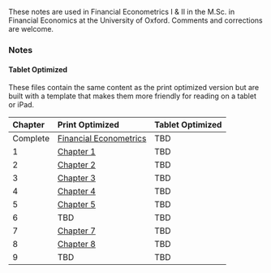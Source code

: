 <!--
.. title: MFE Financial Econometrics Notes
.. slug: notes
.. hidetitle: True
.. date: 2019-09-11 09:40:57 UTC+01:00
.. tags: mfe
.. category: teaching 
.. link: 
.. description: Notes for a graduate course in Financial Econometrics 
.. type: text
.. jumbotron_color: #ffcc00
.. jumbotron: MFE Financial Econometrics Notes
.. jumbotron_text: Notes covering the material in Financial Econometrics I & II
-->

These notes are used in Financial Econometrics I & II in the M.Sc. in Financial Economics at the 
University of Oxford.  Comments and corrections are welcome. 

### Notes

#### Tablet Optimized

These files contain the same content as the print optimized version but are built with a 
template that makes them more friendly for reading on a tablet or iPad.


| Chapter | Print Optimized | Tablet Optimized |
| :------ | :-------------- | :--------------- |
Complete | [Financial Econometrics](/files/teaching/mfe/notes/financial-econometrics-2020-2021.pdf) | TBD <!--[Financial Econometrics](/files/teaching/mfe/notes/financial-econometrics-2019-2020-tablet.pdf)--> |
1 | [Chapter 1](/files/teaching/mfe/notes/financial-econometrics-2020-2021-chapter-1.pdf)           | TBD <!--[Chapter 1](/files/teaching/mfe/notes/chapter-1-tablet.pdf)-->                                     |
2 | [Chapter 2](/files/teaching/mfe/notes/financial-econometrics-2020-2021-chapter-2.pdf)           | TBD <!--[Chapter 2](/files/teaching/mfe/notes/chapter-2-tablet.pdf)-->                                     |
3 | [Chapter 3](/files/teaching/mfe/notes/financial-econometrics-2020-2021-chapter-3.pdf)           | TBD <!--[Chapter 3](/files/teaching/mfe/notes/chapter-3-tablet.pdf)-->                                     |
4 | [Chapter 4](/files/teaching/mfe/notes/financial-econometrics-2020-2021-chapter-4.pdf)               | TBD <!--[Chapter 4](/files/teaching/mfe/notes/chapter-4-tablet.pdf)-->                                     |
5 | [Chapter 5](/files/teaching/mfe/notes/financial-econometrics-2020-2021-chapter-5.pdf)               | TBD <!--[Chapter 4](/files/teaching/mfe/notes/chapter-5-tablet.pdf)-->                                     |
6 | TBD <!--[Chapter 6](/files/teaching/mfe/notes/chapter-6.pdf)-->                                            | TBD <!--[Chapter 6](/files/teaching/mfe/notes/chapter-6-tablet.pdf)-->                              |
7 | [Chapter 7](/files/teaching/mfe/notes/financial-econometrics-2020-2021-chapter-7.pdf)               | TBD <!--[Chapter 4](/files/teaching/mfe/notes/chapter-7-tablet.pdf)-->                                     |
8 | [Chapter 8](/files/teaching/mfe/notes/financial-econometrics-2020-2021-chapter-8.pdf)               | TBD <!--[Chapter 4](/files/teaching/mfe/notes/chapter-8-tablet.pdf)-->                                     |
9 | TBD <!--[Chapter 9](/files/teaching/mfe/notes/chapter-9.pdf)-->                                            | TBD <!--[Chapter 9](/files/teaching/mfe/notes/chapter-9-tablet.pdf)-->                              |
